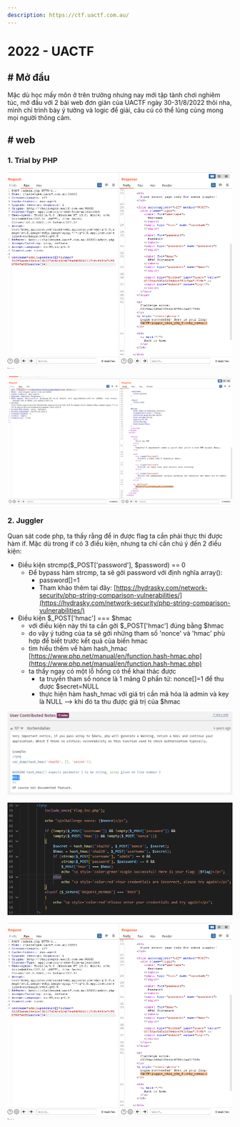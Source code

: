 ```yaml
---
description: https://ctf.uactf.com.au/
---
```


# 2022 - UACTF

## # Mở đầu

Mặc dù học mấy môn ở trên trường nhưng nay mới tập tành chơi nghiêm túc, mở đầu với 2 bài web đơn giản của UACTF ngày 30-31/8/2022 thôi nha, mình chỉ trình bày ý tưởng và logic để giải, câu cú có thể lủng củng mong mọi người thông cảm.

## # web

### 1. Trial by PHP

![](.gitbook/assets/image.png)

![](<.gitbook/assets/image (5).png>)

### 2. Juggler&#x20;

Quan sát code php, ta thấy rằng để in được flag ta cần phải thực thi được hàm if. Mặc dù trong if có 3 điều kiện, nhưng ta chỉ cần chú ý đến 2 điều kiện:

* Điều kiện strcmp($\_POST\['password'], $password) == 0
  * Để bypass hàm strcmp, ta sẽ gởi password với định nghĩa array():
    * password\[]=1
    * Tham khảo thêm tại đây: [https://hydrasky.com/network-security/php-string-comparison-vulnerabilities/](https://hydrasky.com/network-security/php-string-comparison-vulnerabilities/)
* Điều kiện $\_POST\['hmac'] === $hmac
  * với điều kiện này thì ta cần gởi $\_POST\['hmac'] đúng bằng $hmac
  * do vậy ý tưởng của ta sẽ gởi những tham số 'nonce' và 'hmac' phù hợp để biết trước kết quả của biến hmac
  * tìm hiểu thêm về hàm hash\_hmac [https://www.php.net/manual/en/function.hash-hmac.php](https://www.php.net/manual/en/function.hash-hmac.php)
  * ta thấy ngay có một lỗ hổng có thể khai thác được
    * ta truyền tham số nonce là 1 mảng 0 phần tử: nonce\[]=1 để thu được $secret=NULL
    * thực hiện hàm hash\_hmac với giá trị cần mã hóa là admin và key là NULL --> khi đó ta thu được giá trị của $hmac

![](<.gitbook/assets/image (3).png>)

![](<.gitbook/assets/image (7).png>)

![](<.gitbook/assets/image (6).png>)
